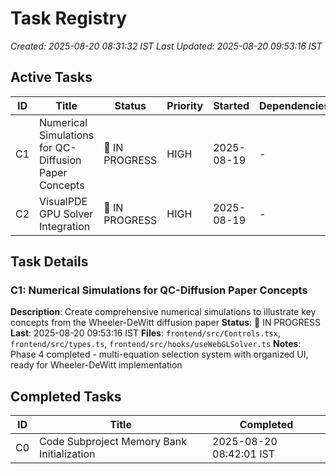# Task Registry

_Created: 2025-08-20 08:31:32 IST_
_Last Updated: 2025-08-20 09:53:16 IST_

## Active Tasks

| ID  | Title                                                 | Status         | Priority | Started    | Dependencies |
| --- | ----------------------------------------------------- | -------------- | -------- | ---------- | ------------ |
| C1  | Numerical Simulations for QC-Diffusion Paper Concepts | 🔄 IN PROGRESS | HIGH     | 2025-08-19 | -            |
| C2  | VisualPDE GPU Solver Integration                      | 🔄 IN PROGRESS | HIGH     | 2025-08-19 | -            |

## Task Details

### C1: Numerical Simulations for QC-Diffusion Paper Concepts

**Description**: Create comprehensive numerical simulations to illustrate key concepts from the Wheeler-DeWitt diffusion paper
**Status**: 🔄 IN PROGRESS **Last**: 2025-08-20 09:53:16 IST
**Files**: `frontend/src/Controls.tsx`, `frontend/src/types.ts`, `frontend/src/hooks/useWebGLSolver.ts`
**Notes**: Phase 4 completed - multi-equation selection system with organized UI, ready for Wheeler-DeWitt implementation

## Completed Tasks

| ID  | Title                                      | Completed               |
| --- | ------------------------------------------ | ----------------------- |
| C0  | Code Subproject Memory Bank Initialization | 2025-08-20 08:42:01 IST |
